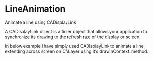 LineAnimation
=============

Animate a line using CADisplayLink

A CADisplayLink object is a timer object that allows your application to synchronize its drawing to the refresh rate of the display or screen.

In below example I have simply used CADisplayLink to animate a line extending across screen on CALayer using it’s drawInContext: method.
